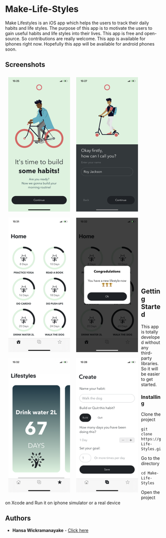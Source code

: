 # Make-Life-Styles

Make Lifestyles is an iOS app which helps the users to track their daily habits and life styles. The purpose of this app is to motivate the users to gain useful habits and life styles into their lives. This app is free and open-source. So contributions are really welcome.
This app is available for iphones right now. Hopefully this app will be available for android phones soon.

## Screenshots

[<img src="Screenshots/1.PNG" align="left" width="200" hspace="10" vspace="10">](Screenshots/1.PNG)
[<img src="Screenshots/2.PNG" align="left" width="200" hspace="10" vspace="10">](Screenshots/2.PNG)
[<img src="Screenshots/3.PNG" align="left" width="200" hspace="10" vspace="10">](Screenshots/3.PNG)

<br/><br/>
[<img src="Screenshots/4.PNG" align="left" width="200" hspace="10" vspace="10">](Screenshots/4.PNG)
[<img src="Screenshots/5.PNG" align="left" width="200" hspace="10" vspace="10">](Screenshots/5.PNG)
[<img src="Screenshots/6.PNG" align="left" width="200" hspace="10" vspace="10">](Screenshots/6.PNG)

<br/><br/>
<br/><br/>
<br/><br/>
<br/><br/>
<br/><br/>
<br/><br/>
<br/><br/>
<br/><br/>
<br/><br/>
<br/><br/>
<br/><br/>
<br/><br/>
<br/><br/>
<br/><br/>
<br/><br/>
<br/><br/>
<br/><br/>
<br/><br/>

## Getting Started

This app is totally developed without any third-party libraries. So it will be easier to get started.

### Installing

Clone the project

```
git clone https://github.com/Hansaanuradha93/Make-Life-Styles.git
```

Go to the directory

```
cd Make-Life-Styles
```

Open the project on Xcode and Run it on iphone simulator or a real device

## Authors

- **Hansa Wickramanayake** - [Click here](https://github.com/Hansaanuradha93)
